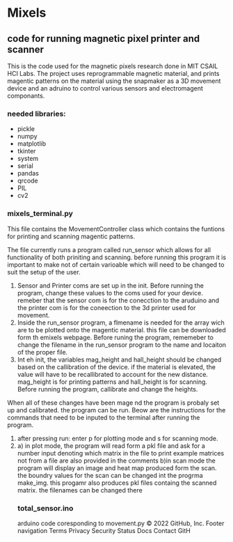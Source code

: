 # Mixels
<h2>code for running magnetic pixel printer and scanner</h2>
<p> This is the code used for the magnetic pixels research done in MIT CSAIL HCI Labs. The project uses reprogrammable magnetic material, and prints magentic patterns on the material using the snapmaker as a 3D movement device and an adruino to control various sensors and electromagent componants.</p>

<h3>needed libraries:</h3>
<ul>
  <li>pickle</li>
  <li>numpy</li>
  <li>matplotlib</li>
  <li>tkinter</li>
  <li>system</li>
  <li>serial</li>
  <li>pandas</li>
  <li>qrcode</li>
  <li>PIL</li>
  <li>cv2</li>
</ul>

<h3>mixels_terminal.py</h3>

<p>This file contains the MovementController class which contains the funtions for printing and scanning magentic patterns.</p>

The file currently runs a program called run_sensor which allows for all functionality of both priniting and scanning. before running this program it is important to make not of certain varioable which will need to be changed to suit the setup of the user.
<ol>
<li>Sensor and Printer coms are set up in the init. Before running the program, change these values to the coms used for your device. remeber that the sensor com is for the conecction to the aruduino and the printer com is for the coneection to the 3d printer used for movement.</li>

<li>Inside the run_sensor program, a flmename is needed for the array wich are to be plotted onto the magentic material. this file can be downloaded form th emixels webpage. Before runing the program, rememeber to change the filename in the run_sensor program to the name and locaiton of the proper file.</li>
  
<li> Int eh init, the variables mag_height and hall_height should be changed based on the callibration of the device. if the material is elevated, the value will have to be recallibrated to account for the new distance. mag_height is for printing patterns and hall_height is for scanning. Before running the program, callibrate and change the heights.</li>
</ol>

When all of these changes have been mage nd the program is probaly set up and calibrated. the program can be run. Beow are the instructions for the commands that need to be inputed to the terminal after running the program.
<ol>
  <li> after pressing run: enter p for plotting mode and s for scanning mode.</li>
  <li>
  a) in plot mode, the program will read form a pkl file and ask for a number input denoting which matrix in the file to print
     example matrices not from a file are also provided in the comments
  b)in scan mode the program will display an image and heat map produced form the scan. the boundry values for the scan can be changed int the progrma
make_img. this progamr also produces pkl files containg the scanned matrix. the filenames can be changed there
  </li>


<h3>total_sensor.ino</h3>

arduino code coresponding to movement.py
© 2022 GitHub, Inc.
Footer navigation
Terms
Privacy
Security
Status
Docs
Contact GitH

